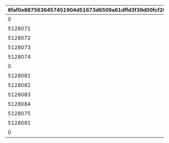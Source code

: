|8faf0e8875636457451904d51673d6509a61dffd3f39d00fcf200153066b13cd|6de81d3e9e3dd846916b6fe864b38f665687a873fa7b48bb34a035459455193f|6238b6efb9c5e0b5e39876df4885b76c8827d63d420d2e2622fe48f8f8df616b|f1e36b0498b85f532b6be069ea1efa57bdd06c453e7a154b53231619c04d2bfb|e2522fbc45c5f042342bd9ddca2a5031c6fc97bd4f34d3a7a4d58cc6fe7b76da|33e4923eb88447779f5339895dc6fea415b2cc759999fe48c03b066f1017522d|e68de9d223ea0c17464861345970c1f00f8ee7d82e61de748a1145a99bdb1a7a|68c100ac373e30797c9633a40cf7359475192b2ee211cde2578a24e4bc983ab5|0786fc9c47e3f390b202547b668a5d5519215320f43dcc631d69a1be6c579ad4|b6f4abbd25d9f371d97019e07c94799db699becb6154101669017286e2060b90|eee6c3331b645cd275c18475a9a1630659992eccea5aa491e93b9511f7047332|
| --- | --- | --- | --- | --- | --- | --- | --- | --- | --- | --- |
|0|25|2|10128|91002|0|二人だけの時間|0|8|10157107|5128071|
|5128071|25|2|10128|91002|0|新居の必須条件|0|8|0|5128072|
|5128072|25|2|10128|91002|0|本当は誰よりも|0|8|0|5128073|
|5128073|25|2|10128|91002|0|家族で大切に\nしたいこと|0|8|0|5128074|
|5128074|50|2|10128|91002|0|誓いの言葉|0|8|0|5128075|
|0|25|3|10128|91002|0|血の婚約報告|0|8|10157107|5128081|
|5128081|25|3|10128|91002|0|風来人の家探し|0|8|0|5128082|
|5128082|25|3|10128|91002|0|愛おしい時間|0|8|0|5128083|
|5128083|25|3|10128|91002|0|トーゴクの\n家族文化|0|8|0|5128084|
|5128084|50|3|10128|91002|0|飾らない愛を|0|8|0|5128085|
|5128075|0|4|10128|0|5128085|口約束は災いのもと|0|0|0|5128091|
|5128091|0|4|10128|0|0|譲れない家庭の味|11001271|0|0|5128092|
|0|0|1|10128|0|0|夢の語り部に誘われて|0|0|10157107|5128161|